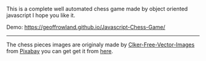 This is a complete well automated chess game made by object oriented javascript I hope you like it.

Demo: https://geoffrowland.github.io/Javascript-Chess-Game/

------------

The chess pieces images are originaly made by <a href="https://pixabay.com/users/Clker-Free-Vector-Images-3736/?utm_source=link-attribution&amp;utm_medium=referral&amp;utm_campaign=image&amp;utm_content=26774" target="_blank">Clker-Free-Vector-Images</a> from <a href="https://pixabay.com/?utm_source=link-attribution&amp;utm_medium=referral&amp;utm_campaign=image&amp;utm_content=26774" target="_blank">Pixabay</a> you can get get it from <a href="https://pixabay.com/vectors/chess-pieces-set-symbols-game-26774/" target="_blank">here</a>.
